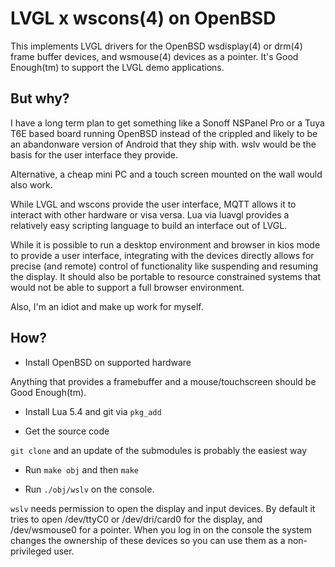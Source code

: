 # LVGL x wscons(4) on OpenBSD

This implements LVGL drivers for the OpenBSD wsdisplay(4) or drm(4)
frame buffer devices, and wsmouse(4) devices as a pointer. It's
Good Enough(tm) to support the LVGL demo applications.

## But why?

I have a long term plan to get something like a Sonoff NSPanel Pro
or a Tuya T6E based board running OpenBSD instead of the crippled
and likely to be an abandonware version of Android that they ship
with. wslv would be the basis for the user interface they provide.

Alternative, a cheap mini PC and a touch screen mounted on the wall
would also work.

While LVGL and wscons provide the user interface, MQTT allows it
to interact with other hardware or visa versa. Lua via luavgl
provides a relatively easy scripting language to build an interface
out of LVGL.

While it is possible to run a desktop environment and browser in
kios mode to provide a user interface, integrating with the devices
directly allows for precise (and remote) control of functionality
like suspending and resuming the display. It should also be portable
to resource constrained systems that would not be able to support
a full browser environment.

Also, I'm an idiot and make up work for myself.

## How?

- Install OpenBSD on supported hardware

Anything that provides a framebuffer and a mouse/touchscreen should
be Good Enough(tm).

- Install Lua 5.4 and git via `pkg_add`

- Get the source code

`git clone` and an update of the submodules is probably the easiest way

- Run `make obj` and then `make`

- Run `./obj/wslv` on the console.

`wslv` needs permission to open the display and input devices. By
default it tries to open /dev/ttyC0 or /dev/dri/card0 for the
display, and /dev/wsmouse0 for a pointer. When you log in on the
console the system changes the ownership of these devices so you
can use them as a non-privileged user.

